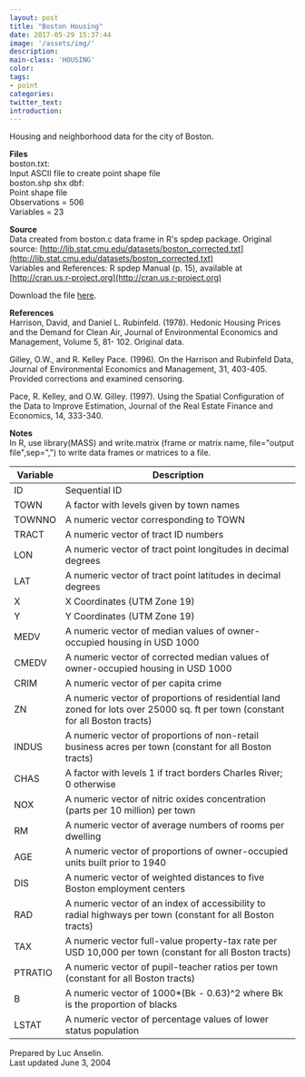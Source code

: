 ```yaml
---
layout: post
title: "Boston Housing"
date: 2017-05-29 15:37:44
image: '/assets/img/'
description:
main-class: 'HOUSING'
color:
tags:
- point
categories:
twitter_text:
introduction:
---
```

Housing and neighborhood data for the city of Boston.  

**Files**  
boston.txt:  
Input ASCII file to create point shape file  
boston.shp shx dbf:  
Point shape file  
Observations = 506  
Variables = 23  

**Source**  
Data created from boston.c data frame in R's spdep package. Original source: [http://lib.stat.cmu.edu/datasets/boston_corrected.txt](http://lib.stat.cmu.edu/datasets/boston_corrected.txt)  
Variables and References: R spdep Manual (p. 15), available at [http://cran.us.r-project.org](http://cran.us.r-project.org)  

Download the file [here](https://s3.amazonaws.com/geoda/data/boston.zip).  

**References**  
Harrison, David, and Daniel L. Rubinfeld. (1978). Hedonic Housing Prices and the Demand for Clean Air, Journal of Environmental Economics and Management, Volume 5, 81- 102. Original data.  

Gilley, O.W., and R. Kelley Pace. (1996). On the Harrison and Rubinfeld Data, Journal of Environmental Economics and Management, 31, 403-405. Provided corrections and examined censoring.  

Pace, R. Kelley, and O.W. Gilley. (1997). Using the Spatial Configuration of the Data to Improve Estimation, Journal of the Real Estate Finance and Economics, 14, 333-340.  

**Notes**  
In R, use library(MASS) and write.matrix (frame or matrix name, file="output file",sep=",") to write data frames or matrices to a file.  

Variable | Description
----|----
ID | Sequential ID
TOWN | A factor with levels given by town names
TOWNNO | A numeric vector corresponding to TOWN
TRACT | A numeric vector of tract ID numbers
LON | A numeric vector of tract point longitudes in decimal degrees
LAT | A numeric vector of tract point latitudes in decimal degrees
X | X Coordinates (UTM Zone 19)
Y | Y Coordinates (UTM Zone 19)
MEDV | A numeric vector of median values of owner-occupied housing in USD 1000
CMEDV | A numeric vector of corrected median values of owner-occupied housing in USD 1000
CRIM | A numeric vector of per capita crime
ZN | A numeric vector of proportions of residential land zoned for lots over 25000 sq. ft per town (constant for all Boston tracts)
INDUS | A numeric vector of proportions of non-retail business acres per town (constant for all Boston tracts)
CHAS | A factor with levels 1 if tract borders Charles River; 0 otherwise
NOX | A numeric vector of nitric oxides concentration (parts per 10 million) per town
RM | A numeric vector of average numbers of rooms per dwelling
AGE | A numeric vector of proportions of owner-occupied units built prior to 1940
DIS | A numeric vector of weighted distances to five Boston employment centers
RAD | A numeric vector of an index of accessibility to radial highways per town (constant for all Boston tracts)
TAX | A numeric vector full-value property-tax rate per USD 10,000 per town (constant for all Boston tracts)
PTRATIO | A numeric vector of pupil-teacher ratios per town (constant for all Boston tracts)
B | A numeric vector of 1000*(Bk - 0.63)^2 where Bk is the proportion of blacks
LSTAT | A numeric vector of percentage values of lower status population

Prepared by Luc Anselin.  
Last updated June 3, 2004
